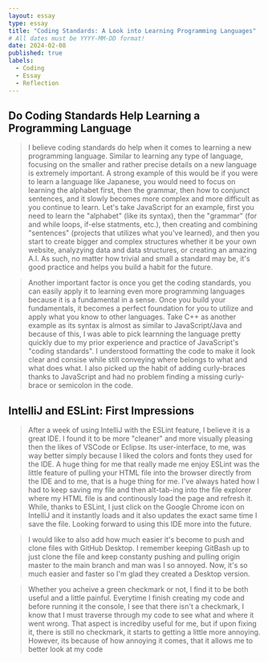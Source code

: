 ```yaml
---
layout: essay
type: essay
title: "Coding Standards: A Look into Learning Programming Languages"
# All dates must be YYYY-MM-DD format!
date: 2024-02-08
published: true
labels:
  - Coding
  - Essay
  - Reflection
---
```

## Do Coding Standards Help Learning a Programming Language
>I believe coding standards do help when it comes to learning a new programming language. Similar to learning any type of language, focusing on the smaller and rather precise details on a new language is extremely important. A strong example of this would be if you were to learn a language like Japanese, you would need to focus on learning the alphabet first, then the grammar, then how to conjunct sentences, and it slowly becomes more complex and more difficult as you continue to learn. Let's take JavaScript for an example, first you need to learn the "alphabet" (like its syntax), then the "grammar" (for and while loops, if-else statments, etc.), then creating and combining "sentences" (projects that utilizes what you've learned), and then you start to create bigger and complex structures whether it be your own website, analyzying data and data structures, or creating an amazing A.I. As such, no matter how trivial and small a standard may be, it's good practice and helps you build a habit for the future. 
  
>Another important factor is once you get the coding standards, you can easily apply it to learning even more programming languages because it is a fundamental in a sense. Once you build your fundamentals, it becomes a perfect foundation for you to utilize and apply what you know to other languages. Take C++ as another example as its syntax is almost as similar to JavaScript/Java and because of this, I was able to pick learnning the language pretty quickly due to my prior experience and practice of JavaScript's "coding standards". I understood formatting the code to make it look clear and consise while still conveying where belongs to what and what does what. I also picked up the habit of adding curly-braces thanks to JavaScript and had no problem finding a missing curly-brace or semicolon in the code. 
## IntelliJ and ESLint: First Impressions
>After a week of using IntelliJ with the ESLint feature, I believe it is a great IDE. I found it to be more "cleaner" and more visually pleasing then the likes of VSCode or Eclipse. Its user-interface, to me, was way better simply because I liked the colors and fonts they used for the IDE. A huge thing for me that really made me enjoy ESLint was the little feature of pulling your HTML file into the browser directly from the IDE and to me, that is a huge thing for me. I've always hated how I had to keep saving my file and then alt-tab-ing into the file explorer where my HTML file is and continously load the page and refresh it. While, thanks to ESLint, I just click on the Google Chrome icon on IntelliJ and it instantly loads and it also updates the exact same time I save the file. Looking forward to using this IDE more into the future. 
  
>I would like to also add how much easier it's become to push and clone files with GitHub Desktop. I remember keeping GitBash up to just clone the file and keep constanty pushing and pulling origin master to the main branch and man was I so annoyed. Now, it's so much easier and faster so I'm glad they created a Desktop version. 
  
>Whether you acheive a green checkmark or not, I find it to be both useful and a little painful. Everytime I finish creating my code and before running it the console, I see that there isn't a checkmark, I know that I must traverse through my code to see what and where it went wrong. That aspect is incrediby useful for me, but if upon fixing it, there is still no checkmark, it starts to getting a little more annoying. However, its because of how annoying it comes, that it allows me to better look at my code 
